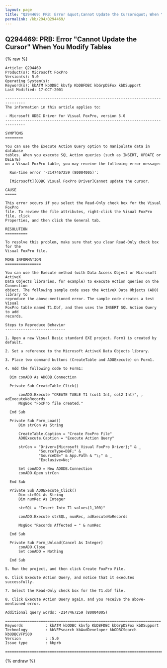 ```yaml
---
layout: page
title: "Q294469: PRB: Error &quot;Cannot Update the Cursor&quot; When You Modify Tables"
permalink: /kb/294/Q294469/
---
```


## Q294469: PRB: Error &quot;Cannot Update the Cursor&quot; When You Modify Tables

{% raw %}

	Article: Q294469
	Product(s): Microsoft FoxPro
	Version(s): 5.0
	Operating System(s): 
	Keyword(s): kbATM kbODBC kbvfp KbDBFDBC kbGrpDSFox kbDSupport
	Last Modified: 17-OCT-2001
	
	-------------------------------------------------------------------------------
	The information in this article applies to:
	
	- Microsoft ODBC Driver for Visual FoxPro, version 5.0 
	-------------------------------------------------------------------------------
	
	SYMPTOMS
	========
	
	You can use the Execute Action Query option to manipulate data in database
	tables. When you execute SQL Action queries (such as INSERT, UPDATE or DELETE)
	on a Visual FoxPro table, you may receive the following error message:
	
	  Run-time error '-2147467259 (80004005)':
	
	  [Microsoft][ODBC Visual FoxPro Driver]Cannot update the cursor.
	
	CAUSE
	=====
	
	This error occurs if you select the Read-Only check box for the Visual FoxPro
	file. To review the file attributes, right-click the Visual FoxPro file, click
	Properties, and then click the General tab.
	
	RESOLUTION
	==========
	
	To resolve this problem, make sure that you clear Read-Only check box for the
	Visual FoxPro file.
	
	MORE INFORMATION
	================
	
	You can use the Execute method (with Data Access Object or Microsoft ActiveX
	Data Objects libraries, for example) to execute Action queries on the Connection
	object. The following sample code uses the ActiveX Data Objects (ADO) library to
	reproduce the above-mentioned error. The sample code creates a test Visual
	FoxPro table named T1.Dbf, and then uses the INSERT SQL Action Query to add
	records.
	
	Steps to Reproduce Behavior
	---------------------------
	
	1. Open a new Visual Basic standard EXE project. Form1 is created by default.
	
	2. Set a reference to the Microsoft ActiveX Data Objects library.
	
	3. Place two command buttons (CreateTable and ADOExecute) on Form1.
	
	4. Add the following code to Form1:
	
	  Dim conADO As ADODB.Connection
	
	  Private Sub CreateTable_Click()
	
	      conADO.Execute "CREATE TABLE T1 (col1 Int, col2 Int)", , adExecuteNoRecords
	      MsgBox "FoxPro file created."
	      
	  End Sub
	
	  Private Sub Form_Load()
	      Dim strCon As String
	      
	      CreateTable.Caption = "Create FoxPro File"
	      ADOExecute.Caption = "Execute Action Query"
	      
	      strCon = "Driver={Microsoft Visual FoxPro Driver};" & _
	               "SourceType=DBF;" & _
	               "SourceDB=" & App.Path & "\;" & _
	               "Exclusive=No;"
	                   
	      Set conADO = New ADODB.Connection
	      conADO.Open strCon
	
	  End Sub
	
	  Private Sub ADOExecute_Click()
	      Dim strSQL As String
	      Dim numRec As Integer
	      
	      strSQL = "Insert Into T1 values(1,100)"
	
	      conADO.Execute strSQL, numRec, adExecuteNoRecords
	      
	      MsgBox "Records Affected = " & numRec
	      
	  End Sub
	
	  Private Sub Form_Unload(Cancel As Integer)
	      conADO.Close
	      Set conADO = Nothing
	
	  End Sub
	
	5. Run the project, and then click Create FoxPro File.
	
	6. Click Execute Action Query, and notice that it executes successfully.
	
	7. Select the Read-Only check box for the T1.dbf file.
	
	8. Click Execute Action Query again, and you receive the above-mentioned error.
	
	Additional query words: -2147467259 (80004005)
	
	======================================================================
	Keywords          : kbATM kbODBC kbvfp KbDBFDBC kbGrpDSFox kbDSupport 
	Technology        : kbVFPsearch kbAudDeveloper kbODBCSearch kbODBCVFP500
	Version           : :5.0
	Issue type        : kbprb
	
	=============================================================================
	

{% endraw %}
